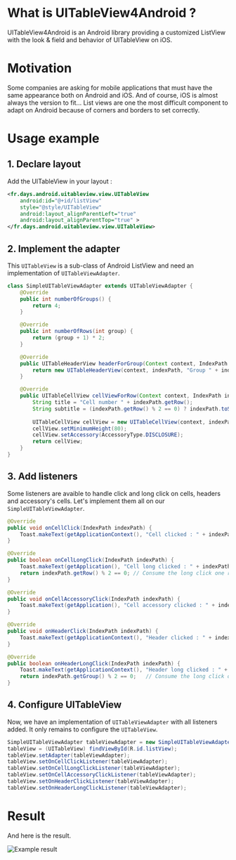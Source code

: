 # What is UITableView4Android ?

UITableView4Android is an Android library providing a customized ListView with the look & field and behavior of UITableView on iOS.

# Motivation

Some companies are asking for mobile applications that must have the same appearance both on Android and iOS. And of course, iOS is almost always the version to fit...
List views are one the most difficult component to adapt on Android because of corners and borders to set correctly.

# Usage example

## 1. Declare layout

Add the UITableView in your layout :
```xml
<fr.days.android.uitableview.view.UITableView
	android:id="@+id/listView"
	style="@style/UITableView"
	android:layout_alignParentLeft="true"
	android:layout_alignParentTop="true" >
</fr.days.android.uitableview.view.UITableView>
```

## 2. Implement the adapter

This `UITableView` is a sub-class of Android ListView and need an implementation of `UITableViewAdapter`.

```java
class SimpleUITableViewAdapter extends UITableViewAdapter {
	@Override
	public int numberOfGroups() {
		return 4;
	}

	@Override
	public int numberOfRows(int group) {
		return (group + 1) * 2;
	}

	@Override
	public UITableHeaderView headerForGroup(Context context, IndexPath indexPath) {
		return new UITableHeaderView(context, indexPath, "Group " + indexPath.getGroup());
	}

	@Override
	public UITableCellView cellViewForRow(Context context, IndexPath indexPath) {
		String title = "Cell number " + indexPath.getRow();
		String subtitle = (indexPath.getRow() % 2 == 0) ? indexPath.toString() : null;
		
		UITableCellView cellView = new UITableCellView(context, indexPath, title, subtitle);
		cellView.setMinimumHeight(80);
		cellView.setAccessory(AccessoryType.DISCLOSURE);
		return cellView;
	}
}
```

## 3. Add listeners

Some listeners are avaible to handle click and long click on cells, headers and accessory's cells. Let's implement them all on our `SimpleUITableViewAdapter`.

```java
@Override
public void onCellClick(IndexPath indexPath) {
	Toast.makeText(getApplicationContext(), "Cell clicked : " + indexPath, 1000).show();
}

@Override
public boolean onCellLongClick(IndexPath indexPath) {
	Toast.makeText(getApplication(), "Cell long clicked : " + indexPath, 1000).show();
	return indexPath.getRow() % 2 == 0;	// Consume the long click one row out of two
}

@Override
public void onCellAccessoryClick(IndexPath indexPath) {
	Toast.makeText(getApplication(), "Cell accessory clicked : " + indexPath, 1000).show();
}

@Override
public void onHeaderClick(IndexPath indexPath) {
	Toast.makeText(getApplicationContext(), "Header clicked : " + indexPath, 1000).show();
}

@Override
public boolean onHeaderLongClick(IndexPath indexPath) {
	Toast.makeText(getApplicationContext(), "Header long clicked : " + indexPath, 1000).show();
	return indexPath.getGroup() % 2 == 0;	// Consume the long click one row out of two
}
```

## 4. Configure UITableView

Now, we have an implementation of `UITableViewAdapter` with all listeners added. It only remains to configure the `UITableView`.

```java
SimpleUITableViewAdapter tableViewAdapter = new SimpleUITableViewAdapter();
tableView = (UITableView) findViewById(R.id.listView);
tableView.setAdapter(tableViewAdapter);
tableView.setOnCellClickListener(tableViewAdapter);
tableView.setOnCellLongClickListener(tableViewAdapter);
tableView.setOnCellAccessoryClickListener(tableViewAdapter);
tableView.setOnHeaderClickListener(tableViewAdapter);
tableView.setOnHeaderLongClickListener(tableViewAdapter);
```

# Result

And here is the result.

![Example result](https://github.com/DayS/uitableview4android/wiki/img/example_result.png)

